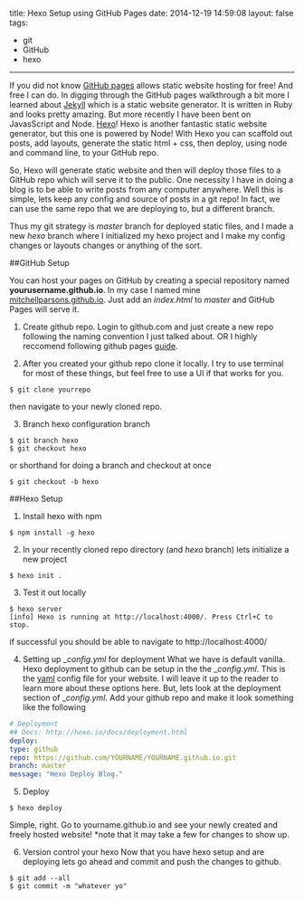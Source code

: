 title: Hexo Setup using GitHub Pages
date: 2014-12-19 14:59:08
layout: false
tags:
- git
- GitHub
- hexo
---

If you did not know [GitHub pages](https://pages.GitHub.com/) allows static website hosting for free! And free I can do. In digging through the GitHub pages walkthrough a bit more I learned about [Jekyll](http://jekyllrb.com/) which is a static website generator. It is written in Ruby and looks pretty amazing. But more recently I have been bent on JavasScript and Node. [Hexo](http://hexo.io)! Hexo is another fantastic static website generator, but this one is powered by Node! With Hexo you can scaffold out posts, add layouts, generate the static html + css, then deploy, using node and command line, to your GitHub repo.

So, Hexo will generate static website and then will deploy those files to a GitHub repo which will serve it to the public. One necessity I have in doing a blog is to be able to write posts from any computer anywhere. Well this is simple, lets keep any config and source of posts in a git repo! In fact, we can use the same repo that we are deploying to, but a different branch.

Thus my git strategy is _master_ branch for deployed static files, and I made a new _hexo_ branch where I initialized my hexo project and I make my config changes or layouts changes or anything of the sort.

##GitHub Setup

You can host your pages on GitHub by creating a special repository named **yourusername.github.io**. In my case I named mine [mitchellparsons.github.io](https://GitHub.com/mitchellparsons/mitchellparsons.GitHub.io). Just add an _index.html_ to _master_ and GitHub Pages will serve it.

1. Create github repo. Login to github.com and just create a new repo following the naming convention I just talked about. OR I highly reccomend following github pages [guide](https://pages.github.com/).

2. After you created your github repo clone it locally. I try to use terminal for most of these things, but feel free to use a UI if that works for you.

```shell
$ git clone yourrepo
```
then navigate to your newly cloned repo.

3. Branch hexo configuration branch
```shell
$ git branch hexo
$ git checkout hexo
```
or shorthand for doing a branch and checkout at once
```shell
$ git checkout -b hexo
```

##Hexo Setup

1. Install hexo with npm
```shell
$ npm install -g hexo
```

2. In your recently cloned repo directory (and _hexo_ branch) lets initialize a new project
```shell
$ hexo init .
```

3. Test it out locally
```shell
$ hexo server
[info] Hexo is running at http://localhost:4000/. Press Ctrl+C to stop.
```
if successful you should be able to navigate to http://localhost:4000/

4. Setting up __config.yml_ for deployment
What we have is default vanilla. Hexo deployment to github can be setup in the the __config.yml_. This is the [yaml](http://www.yaml.org/) config file for your website. I will leave it up to the reader to learn more about these options here. But, lets look at the deployment section of __config.yml_. Add your github repo and make it look something like the following

```yaml
# Deployment
## Docs: http://hexo.io/docs/deployment.html
deploy:
type: github
repo: https://github.com/YOURNAME/YOURNAME.github.io.git
branch: master
message: "Hexo Deploy Blog."
```

5. Deploy
```shell
$ hexo deploy
```

Simple, right. Go to yourname.github.io and see your newly created and freely hosted website! *note that it may take a few for changes to show up.

6. Version control your hexo
Now that you have hexo setup and are deploying lets go ahead and commit and push the changes to github.
```shell
$ git add --all
$ git commit -m "whatever yo"
```
